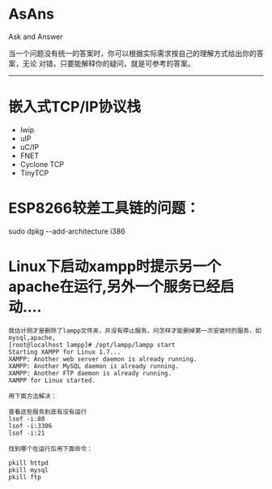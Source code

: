 AsAns
=====

Ask and Answer

当一个问题没有统一的答案时，你可以根据实际需求按自己的理解方式给出你的答案，无论
对错，只要能解释你的疑问，就是可参考的答案。

--------------------------------------------------------------------------------

# 嵌入式TCP/IP协议栈

  - lwip
  - uIP
  - uC/IP
  - FNET
  - Cyclone TCP
  - TinyTCP


# ESP8266较差工具链的问题：

  sudo dpkg --add-architecture i386

# Linux下启动xampp时提示另一个apache在运行,另外一个服务已经启动....

    我估计刚才是删除了lampp文件夹，并没有停止服务，问怎样才能删掉第一次安装时的服务，如mysql,apache,
    [root@localhost lampp]# /opt/lampp/lampp start
    Starting XAMPP for Linux 1.7...
    XAMPP: Another web server daemon is already running.
    XAMPP: Another MySQL daemon is already running.
    XAMPP: Another FTP daemon is already running.
    XAMPP for Linux started.
    
    用下面方法解决：
    
    查看这些服务到底有没有运行
    lsof -i:80
    lsof -i:3306
    lsof -i:21
    
    找到哪个在运行后用下面命令：
    
    pkill httpd
    pkill mysql
    pkill ftp
    
